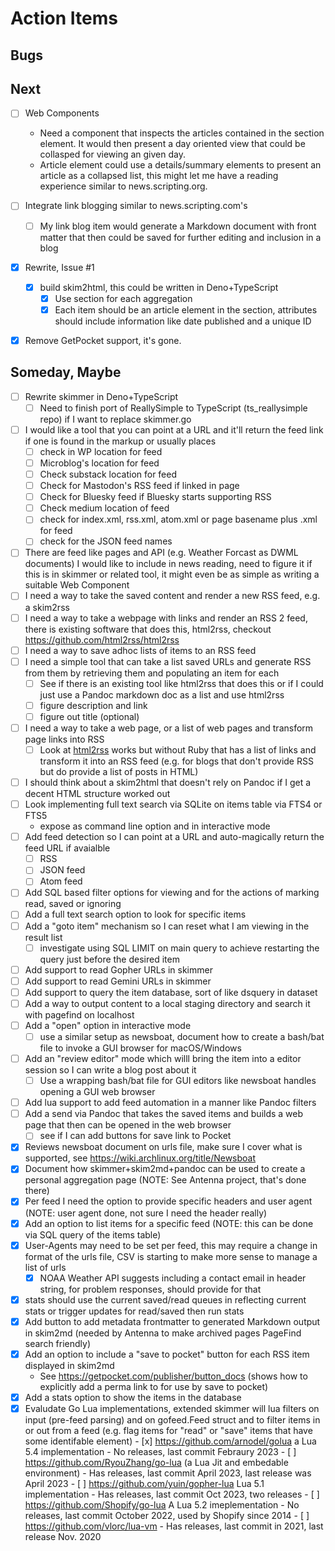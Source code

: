 
# Action Items

## Bugs

## Next

- [ ] Web Components
  - Need a component that inspects the articles contained in the section element. It would then present a day oriented view that could be collasped for viewing an given day.
  - Article element could use a details/summary elements to present an article as a collapsed list, this might let me have a reading experience similar to news.scripting.org.
- [ ] Integrate link blogging similar to news.scripting.com's 
  - [ ] My link blog item would generate a Markdown document with front matter that then could be saved for further editing and inclusion in a blog
- [X] Rewrite, Issue #1
  - [X] build skim2html, this could be written in Deno+TypeScript
    - [X] Use section for each aggregation
    - [X] Each item should be an article element in the section, attributes should include information like date published and a unique ID 
- [X] Remove GetPocket support, it's gone.


## Someday, Maybe

- [ ] Rewrite skimmer in Deno+TypeScript
    - [ ] Need to finish port of ReallySimple to TypeScript (ts_reallysimple repo) if I want to replace skimmer.go
- [ ] I would like a tool that you can point at a URL and it'll return the feed link if one is found in the markup or usually places
    - [ ] check in WP location for feed
    - [ ] Microblog's location for feed
    - [ ] Check substack location for feed
    - [ ] Check for Mastodon's RSS feed if linked in page
    - [ ] Check for Bluesky feed if Bluesky starts supporting RSS
    - [ ] Check medium location of feed
    - [ ] check for index.xml, rss.xml, atom.xml or page basename plus .xml for feed
    - [ ] check for the JSON feed names 
- [ ] There are feed like pages and API (e.g. Weather Forcast as DWML documents) I would like to include in news reading, need to figure it if this is in skimmer or related tool, it might even be as simple as writing a suitable Web Component
- [ ] I need a way to take the saved content and render a new RSS feed, e.g. a skim2rss
- [ ] I need a way to take a webpage with links and render an RSS 2 feed, there is existing software that does this, html2rss, checkout https://github.com/html2rss/html2rss
- [ ] I need a way to save adhoc lists of items to an RSS feed
- [ ] I need a simple tool that can take a list saved URLs and generate RSS from them by retrieving them and populating an item for each
    - [ ] See if there is an existing tool like html2rss that does this or if I could just use a Pandoc markdown doc as a list and use html2rss
    - [ ] figure description and link
    - [ ] figure out title (optional)
- [ ] I need a way to take a web page, or a list of web pages and transform page links into RSS
    - [ ] Look at [html2rss](html2rss.github.io) works but without Ruby
that has a list of links and transform it into an RSS feed (e.g. for blogs that don't provide RSS but do provide a list of posts in HTML)
- [ ] I should think about a skim2html that doesn't rely on Pandoc if I get a decent HTML structure worked out
- [ ] Look implementing full text search via SQLite on items table via FTS4 or FTS5
	- expose as command line option and in interactive mode
- [ ] Add feed detection so I can point at a URL and auto-magically return the feed URL if avaialble
	- [ ] RSS
	- [ ] JSON feed
	- [ ] Atom feed
- [ ] Add SQL based filter options for viewing and for the actions of marking read, saved or ignoring
- [ ] Add a full text search option to look for specific items
- [ ] Add a "goto item" mechanism so I can reset what I am viewing in the result list
    - [ ] investigate using SQL LIMIT on main query to achieve restarting the query just before the desired item
- [ ] Add support to read Gopher URLs in skimmer
- [ ] Add support to read Gemini URLs in skimmer
- [ ] Add support to query the item database, sort of like dsquery in dataset
- [ ] Add a way to output content to a local staging directory and search it with pagefind on localhost
- [ ] Add a "open" option in interactive mode
    - [ ] use a similar setup as newsboat, document how to create a bash/bat file to invoke a GUI browser for macOS/Windows
- [ ] Add an "review editor" mode which willl bring the item into a editor session so I can write a blog post about it 
    - [ ] Use a wrapping bash/bat file for GUI editors like newsboat handles opening a GUI web browser
- [ ] Add lua support to add feed automation in a manner like Pandoc filters
- [ ] Add a send via Pandoc that takes the saved items and builds a web page that then can be opened in the web browser
    - [ ] see if I can add buttons for save link to Pocket
- [x] Reviews newsboat document on urls file, make sure I cover what is supported, see https://wiki.archlinux.org/title/Newsboat
- [x] Document how skimmer+skim2md+pandoc can be used to create a personal aggregation page (NOTE: See Antenna project, that's done there)
- [x] Per feed I need the option to provide specific headers and user agent (NOTE: user agent done, not sure I need the header really)
- [x] Add an option to list items for a specific feed (NOTE: this can be done via SQL query of the items table)
- [x] User-Agents may need to be set per feed, this may require a change in format of the urls file, CSV is starting to make more sense to manage a list of urls
	- [x] NOAA Weather API suggests including a contact email in header string, for problem responses, should provide for that
- [x] stats should use the current saved/read queues in reflecting current stats or trigger updates for read/saved then run stats
- [x] Add button to add metadata frontmatter to generated Markdown output in skim2md (needed by Antenna to make archived pages PageFind search friendly)
- [x] Add an option to include a "save to pocket" button for each RSS item displayed in skim2md
    - See https://getpocket.com/publisher/button_docs (shows how to explicitly add a perma link to for use by save to pocket)
- [x] Add a stats option to show the items in the database
- [X] Evaludate Go Lua implementations, extended skimmer will lua filters on input (pre-feed parsing) and on gofeed.Feed struct
      and to filter items in or out from a feed (e.g. flag items for "read" or "save" items that have some identifable element)
      - [x] https://github.com/arnodel/golua a Lua 5.4 implementation
      	- No releases, last commit Febraury 2023
      - [ ] https://github.com/RyouZhang/go-lua (a Lua Jit and embedable environment)
      	- Has releases, last commit April 2023, last release was April 2023
      - [ ] https://github.com/yuin/gopher-lua Lua 5.1 implementation
      	- Has releases, last commit Oct 2023, two releases
      - [ ] https://github.com/Shopify/go-lua A Lua 5.2 imeplementation
      	- No releases, last commit October 2022, used by Shopify since 2014
      - [ ] https://github.com/vlorc/lua-vm
      	- Has releases, last commit in 2021, last release Nov. 2020
